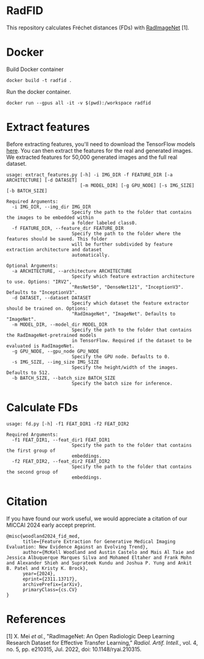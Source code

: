 # RadFID

This repository calculates Fréchet distances (FDs) with [RadImageNet](https://www.radimagenet.com/) [1].

# Docker

Build Docker container
```
docker build -t radfid .
```

Run the docker container.
```
docker run --gpus all -it -v $(pwd):/workspace radfid
```

# Extract features

Before extracting features, you'll need to download the TensorFlow models [here](https://github.com/BMEII-AI/RadImageNet). You can then extract the features for the real and generated images. We extracted features for 50,000 generated images and the full real dataset.

```
usage: extract_features.py [-h] -i IMG_DIR -f FEATURE_DIR [-a ARCHITECTURE] [-d DATASET]
                           [-m MODEL_DIR] [-g GPU_NODE] [-s IMG_SIZE] [-b BATCH_SIZE]

Required Arguments:
  -i IMG_DIR, --img_dir IMG_DIR
                        Specify the path to the folder that contains the images to be embedded within
                        a folder labeled class0.
  -f FEATURE_DIR, --feature_dir FEATURE_DIR
                        Specify the path to the folder where the features should be saved. This folder
                        will be further subdivided by feature extraction architecture and dataset
                        automatically.

Optional Arguments:
  -a ARCHITECTURE, --architecture ARCHITECTURE
                        Specify which feature extraction architecture to use. Options: "IRV2",
                        "ResNet50", "DenseNet121", "InceptionV3". Defaults to "InceptionV3".
  -d DATASET, --dataset DATASET
                        Specify which dataset the feature extractor should be trained on. Options:
                        "RadImageNet", "ImageNet". Defaults to "ImageNet".
  -m MODEL_DIR, --model_dir MODEL_DIR
                        Specify the path to the folder that contains the RadImageNet-pretrained models
                        in TensorFlow. Required if the dataset to be evaluated is RadImageNet.
  -g GPU_NODE, --gpu_node GPU_NODE
                        Specify the GPU node. Defaults to 0.
  -s IMG_SIZE, --img_size IMG_SIZE
                        Specify the height/width of the images. Defaults to 512.
  -b BATCH_SIZE, --batch_size BATCH_SIZE
                        Specify the batch size for inference.
```

# Calculate FDs

```
usage: fd.py [-h] -f1 FEAT_DIR1 -f2 FEAT_DIR2

Required Arguments:
  -f1 FEAT_DIR1, --feat_dir1 FEAT_DIR1
                        Specify the path to the folder that contains the first group of
                        embeddings.
  -f2 FEAT_DIR2, --feat_dir2 FEAT_DIR2
                        Specify the path to the folder that contains the second group of
                        embeddings.
```

# Citation

If you have found our work useful, we would appreciate a citation of our MICCAI 2024 early accept preprint.

```
@misc{woodland2024_fid_med,
      title={Feature Extraction for Generative Medical Imaging Evaluation: New Evidence Against an Evolving Trend}, 
      author={McKell Woodland and Austin Castelo and Mais Al Taie and Jessica Albuquerque Marques Silva and Mohamed Eltaher and Frank Mohn and Alexander Shieh and Suprateek Kundu and Joshua P. Yung and Ankit B. Patel and Kristy K. Brock},
      year={2024},
      eprint={2311.13717},
      archivePrefix={arXiv},
      primaryClass={cs.CV}
}
```

# References

[1] X. Mei *et al.*, "RadImageNet: An Open Radiologic Deep Learning Research Dataset for Effective Transfer Learning," *Radiol. Artif. Intell.*, vol. 4, no. 5, pp. e210315, Jul. 2022, doi: 10.1148/ryai.210315.
